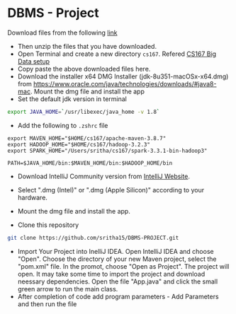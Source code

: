 # DBMS - Project 

Download files from the following [link](https://drive.google.com/file/d/11zlcGqaQO-SUN9Qbffju4woRL9nqb2AT/view?usp=share_link)

- Then unzip the files that you have downloaded.
- Open Terminal and create a new directory `cs167`. Refered [CS167 Big Data setup](http://github.com/aseldawy/CS167/blob/master/Labs/Lab1/CS167-Lab1.md)
- Copy paste the above downloaded files here. 
- Download the installer x64 DMG Installer (jdk-8u351-macOSx-x64.dmg) from https://www.oracle.com/java/technologies/downloads/#java8-mac. Mount the dmg file and install the app
- Set the default jdk version in terminal 
```sh
export JAVA_HOME=`/usr/libexec/java_home -v 1.8`
```
- Add the following to `.zshrc` file 
```
export MAVEN_HOME="$HOME/cs167/apache-maven-3.8.7"
export HADOOP_HOME="$HOME/cs167/hadoop-3.2.3"
export SPARK_HOME="/Users/sritha/cs167/spark-3.3.1-bin-hadoop3"

PATH=$JAVA_HOME/bin:$MAVEN_HOME/bin:$HADOOP_HOME/bin
```
- Download IntelliJ Community version from [IntelliJ Website](https://www.jetbrains.com/idea/download/#section=mac). 
- Select ".dmg (Intel)" or ".dmg (Apple Silicon)" according to your hardware.
- Mount the dmg file and install the app.

- Clone this repository 
```sh
git clone https://github.com/sritha15/DBMS-PROJECT.git
```

- Import Your Project into InelliJ IDEA. Open IntelliJ IDEA and choose "Open". Choose the directory of your new Maven project, select the "pom.xml" file. In the promot, choose "Open as Project". The project will open. It may take some time to import the project and download neessary dependencies. Open the file "App.java" and click the small green arrow to run the main class.
- After completion of code add program parameters - Add Parameters and then run the file 


